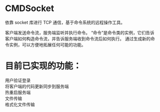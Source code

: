 # CMDSocket
 依靠 socket 库进行 TCP 通信，基于命令系统的远程操作工具。
 
 客户端发送命令流，服务端监听并执行命令。
 “命令”是命令类的实例，它们告诉客户端如何构造命令流，并告诉服务端收到命令流后如何执行。
 通过生成新的命令实例，可以方便地拓展任何可能的功能。

# 目前已实现的功能：
 用户验证登录  
 将客户端的代码更新同步到服务端  
 热重启服务端  
 文件传输  
 格式化文件传输  

